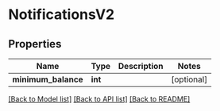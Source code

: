 # NotificationsV2

## Properties
Name | Type | Description | Notes
------------ | ------------- | ------------- | -------------
**minimum_balance** | **int** |  | [optional] 

[[Back to Model list]](../README.md#documentation-for-models) [[Back to API list]](../README.md#documentation-for-api-endpoints) [[Back to README]](../README.md)


